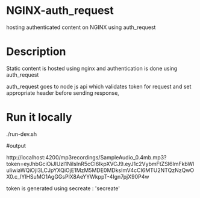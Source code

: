 # NGINX-auth_request
hosting authenticated content on NGINX using auth_request

# Description
Static content is hosted using nginx and authentication is done using auth_request

auth_request goes to node js api which validates token for request and set appropriate header before sending response,

# Run it locally

./run-dev.sh

#output

http://localhost:4200/mp3recordings/SampleAudio_0.4mb.mp3?token=eyJhbGciOiJIUzI1NiIsInR5cCI6IkpXVCJ9.eyJ1c2VybmFtZSI6ImFkbWluIiwiaWQiOjI3LCJpYXQiOjE1MzM5MDE0MDksImV4cCI6MTU2NTQzNzQwOX0.c_lYlHSuMO1AgGGsPlX8AeYYWkppT-4Ign7pjX90P4w

token is generated using secreate : 'secreate'
